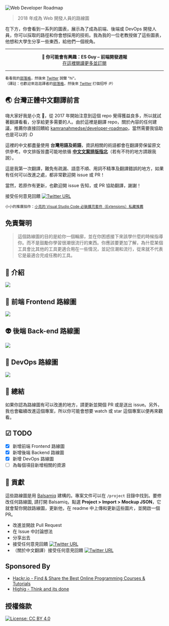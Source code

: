 ![Web Developer Roadmap](https://i.imgur.com/oxsayps.png)

> 2018 年成為 Web 開發人員的路線圖

在下方，你會看到一系列的圖表，展示為了成為前端、後端或 DevOps 開發人員，你可以採取的路徑和你會想採用的技術。我為我的一位老教授做了這些圖表，他想和大學生分享一些東西，給他們一個視角。

***

<p align="center"><b>👋 你可能會有興趣：ES Guy – 前端開發週報</b><br> <a href="http://esguy.com">在這裡閱讀更多並訂閱</a></p>

***
<sub>看看我的[部落格](http://kamranahmed.info)，然後來 [Twitter](https://twitter.com/kamranahmedse) 說聲 "hi"。</sub><br>
<sub>（譯註：也歡迎來逛逛譯者的[部落格](http://goodjack.blogspot.com/)，然後來 [Twitter](https://twitter.com/littlegoodjack) 打個招呼 :P）</sub>

## 🌏 台灣正體中文翻譯前言
嗨大家好我是小克 👋，從 2017 年開始注意到這個 repo 覺得獲益良多，所以就試著翻譯看看，分享給更多需要的人。由於這裡是翻譯 repo，關於內容的任何建議，推薦你直接回饋給 [kamranahmedse/developer-roadmap](https://github.com/kamranahmedse/developer-roadmap)，當然需要我協助也是可以的 :D

這裡的中文都盡量使用 **台灣用語及術語**，資訊相關的術語都會在翻譯旁保留原文供參考。中文排版皆盡可能地依循 [**中文文案排版指北**](https://github.com/sparanoid/chinese-copywriting-guidelines)（若有不符的地方請跟我說）。

這是我第一次翻譯，難免有疏漏、語意不順、用詞不精準及翻譯錯誤的地方，如果有任何可以改進之處，都非常歡迎開 issue 或 PR！

當然，若原作有更新，也歡迎開 issue 告知，或 PR 協助翻譯，謝謝！

接受任何意見回饋 [![Twitter URL](https://img.shields.io/twitter/url/https/twitter.com/littlegoodjack.svg?style=social&label=Follow%20@littlegoodjack)](https://twitter.com/littlegoodjack)

<sub>小小的推廣拙作：[小克的 Visual Studio Code 必裝擴充套件（Extensions）私藏推薦](http://goodjack.blogspot.com/2018/03/visual-studio-code-extensions.html)</sub>

## 免責聲明
> 這個路線圖的目的是給你一個輪廓，並在你困惑接下來該學什麼的時候指導你。而不是鼓勵你學習很潮很流行的東西。你應該要更加了解，為什麼某個工具會比其他的工具更適合用在一些情況，並記住潮和流行，從來就不代表它是最適合完成任務的工具。

## 🚀 介紹

![](./chinese-version/images/intro.png)

## 🎨 前端 Frontend 路線圖

![](./chinese-version/images/frontend.png)

## 👽 後端 Back-end 路線圖

![](./chinese-version/images/backend.png)

## 👷 DevOps 路線圖

![](./chinese-version/images/devops.png)

## 🚦 總結

如果你認為路線圖有可以改進的地方，請更新並開個 PR 或是送出 issue。另外，我也會繼續改進這個專案，所以你可能會想要 watch 或 star 這個專案以便再來觀看。

## ☑ TODO

- [X] 新增前端 Frontend 路線圖
- [X] 新增後端 Backend 路線圖
- [X] 新增 DevOps 路線圖
- [ ] 為每個項目新增相關的資源

## 👬 貢獻

這些路線圖是用 [Balsamiq](https://balsamiq.com/products/mockups/) 建構的。專案文件可以在 `/project` 目錄中找到。要修改任何路線圖, 請打開 Balsamiq，點選 **Project > Import > Mockup JSON**，它就會幫你開啟路線圖，更新他，在 readme 中上傳和更新這些圖片，並開啟一個 PR。

- 改進並開啟 Pull Request
- 在 Issue 中討論想法
- 分享出去
- 接受任何意見回饋 [![Twitter URL](https://img.shields.io/twitter/url/https/twitter.com/kamranahmedse.svg?style=social&label=Follow%20%40kamranahmedse)](https://twitter.com/kamranahmedse)
- （關於中文翻譯）接受任何意見回饋 [![Twitter URL](https://img.shields.io/twitter/url/https/twitter.com/littlegoodjack.svg?style=social&label=Follow%20@littlegoodjack)](https://twitter.com/littlegoodjack)

## Sponsored By

- [Hackr.io - Find & Share the Best Online Programming Courses & Tutorials](https://hackr.io)
- [Highig - Think and its done](http://highig.com/)

## 授權條款


[![License: CC BY 4.0](https://img.shields.io/badge/License-CC0%201.0-brightgreen.svg?style=flat-square)](https://creativecommons.org/licenses/by/4.0/)
